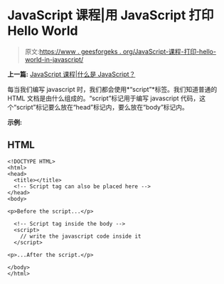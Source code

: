 # JavaScript 课程|用 JavaScript 打印 Hello World

> 原文:[https://www . geesforgeks . org/JavaScript-课程-打印-hello-world-in-javascript/](https://www.geeksforgeeks.org/javascript-course-printing-hello-world-in-javascript/)

**上一篇:** [JavaScript 课程|什么是 JavaScript？](https://www.geeksforgeeks.org/javascript-course-what-is-javascript/)

每当我们编写 javascript 时，我们都会使用*“script”*标签。我们知道普通的 HTML 文档是由什么组成的。“script”标记用于编写 javascript 代码，这个“script”标记要么放在“head”标记内，要么放在“body”标记内。

**示例:**

## HTML

```
<!DOCTYPE HTML>
<html>
<head>
  <title></title>
  <!-- Script tag can also be placed here -->
</head>
<body>

<p>Before the script...</p>

  <!-- Script tag inside the body -->
  <script>
    // write the javascript code inside it
  </script>

<p>...After the script.</p>

</body>
</html>
```